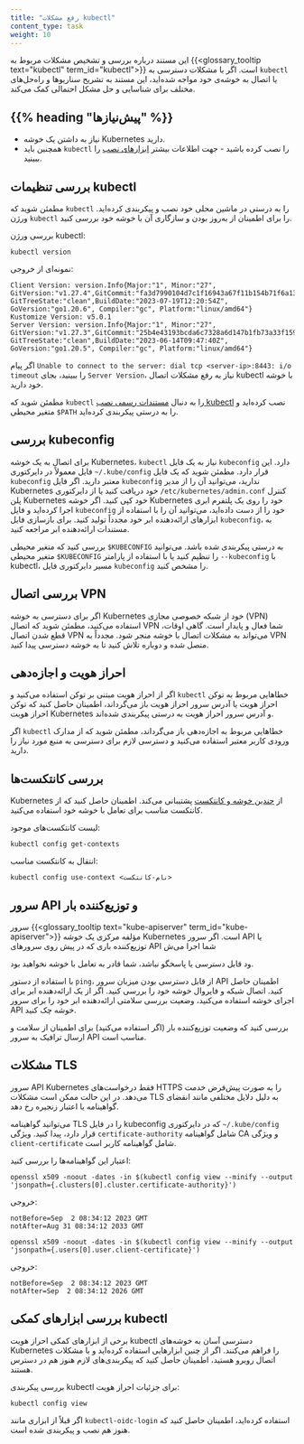 ```yaml
---
title: "رفع مشکلات kubectl"
content_type: task
weight: 10
---
```


<!-- overview -->

این مستند درباره بررسی و تشخیص مشکلات مربوط به {{<glossary_tooltip text="kubectl" term_id="kubectl">}} است. اگر با مشکلات دسترسی به `kubectl` یا اتصال به خوشه‌ی خود مواجه شده‌اید، این مستند به تشریح سناریوها و راه‌حل‌های مختلف برای شناسایی و حل مشکل احتمالی کمک می‌کند.

<!-- body -->

## {{% heading "پیش‌نیازها" %}}

* نیاز به داشتن یک خوشه Kubernetes دارید.
* همچنین باید `kubectl` را نصب کرده باشید - جهت اطلاعات بیشتر [ابزارهای نصب](/docs/tasks/tools/#kubectl) را ببینید.

## بررسی تنظیمات kubectl

مطمئن شوید که `kubectl` را به درستی در ماشین محلی خود نصب و پیکربندی کرده‌اید. ورژن `kubectl` را برای اطمینان از به‌روز بودن و سازگاری آن با خوشه خود بررسی کنید.

بررسی ورژن kubectl:

```shell
kubectl version
```

نمونه‌ای از خروجی:

```console
Client Version: version.Info{Major:"1", Minor:"27", GitVersion:"v1.27.4",GitCommit:"fa3d7990104d7c1f16943a67f11b154b71f6a132", GitTreeState:"clean",BuildDate:"2023-07-19T12:20:54Z", GoVersion:"go1.20.6", Compiler:"gc", Platform:"linux/amd64"}
Kustomize Version: v5.0.1
Server Version: version.Info{Major:"1", Minor:"27", GitVersion:"v1.27.3",GitCommit:"25b4e43193bcda6c7328a6d147b1fb73a33f1598", GitTreeState:"clean",BuildDate:"2023-06-14T09:47:40Z", GoVersion:"go1.20.5", Compiler:"gc", Platform:"linux/amd64"}

```

اگر پیام `Unable to connect to the server: dial tcp <server-ip>:8443: i/o timeout` را ببینید، بجای `Server Version`، نیاز به رفع مشکلات اتصال kubectl با خوشه خود دارید.

مطمئن شوید که `kubectl` را به دنبال [مستندات رسمی نصب kubectl](/docs/tasks/tools/#kubectl) نصب کرده‌اید و متغیر محیطی `$PATH` را به درستی پیکربندی کرده‌اید.

## بررسی kubeconfig

برای اتصال به یک خوشه Kubernetes، `kubectl` نیاز به یک فایل `kubeconfig` دارد. این فایل معمولاً در دایرکتوری `~/.kube/config` قرار دارد. مطمئن شوید که یک فایل `kubeconfig` معتبر دارید. اگر فایل `kubeconfig` ندارید، می‌توانید آن را از مدیر Kubernetes خود دریافت کنید یا از دایرکتوری `/etc/kubernetes/admin.conf` کنترل پلن Kubernetes خود کپی کنید. اگر خوشه Kubernetes خود را روی یک پلتفرم ابری اجرا کرده‌اید و فایل `kubeconfig` خود را از دست داده‌اید، می‌توانید آن را با استفاده از ابزارهای ارائه‌دهنده ابر خود مجدداً تولید کنید. برای بازسازی فایل `kubeconfig`، به مستندات ارائه‌دهنده ابر مراجعه کنید.

بررسی کنید که متغیر محیطی `$KUBECONFIG` به درستی پیکربندی شده باشد. می‌توانید متغیر محیطی `$KUBECONFIG` را تنظیم کنید یا با استفاده از پارامتر `--kubeconfig` با kubectl، مسیر دایرکتوری فایل `kubeconfig` را مشخص کنید.

## بررسی اتصال VPN

اگر برای دسترسی به خوشه Kubernetes خود از شبکه خصوصی مجازی (VPN) استفاده می‌کنید، مطمئن شوید که اتصال VPN شما فعال و پایدار است. گاهی اوقات، قطع شدن اتصال VPN می‌تواند به مشکلات اتصال با خوشه منجر شود. مجدداً به VPN متصل شده و دوباره تلاش کنید تا به خوشه دسترسی پیدا کنید.

## احراز هویت و اجازه‌دهی

اگر از احراز هویت مبتنی بر توکن استفاده می‌کنید و `kubectl` خطاهایی مربوط به توکن احراز هویت یا آدرس سرور احراز هویت باز می‌گرداند، اطمینان حاصل کنید که توکن احراز هویت Kubernetes و آدرس سرور احراز هویت به درستی پیکربندی شده‌اند.

اگر `kubectl` خطاهایی مربوط به اجازه‌دهی باز می‌گرداند، مطمئن شوید که از مدارک ورودی کاربر معتبر استفاده می‌کنید و دسترسی لازم برای دسترسی به منبع مورد نیاز را دارید.

## بررسی کانتکست‌ها

Kubernetes از [چندین خوشه و کانتکست](/docs/tasks/access-application-cluster/configure-access-multiple-clusters/) پشتیبانی می‌کند. اطمینان حاصل کنید که از کانتکست مناسب برای تعامل با خوشه خود استفاده می‌کنید.

لیست کانتکست‌های موجود:

```shell
kubectl config get-contexts
```

انتقال به کانتکست مناسب:

```shell
kubectl config use-context <نام-کانتکست>
```

## سرور API و توزیع‌کننده بار

سرور {{<glossary_tooltip text="kube-apiserver" term_id="kube-apiserver">}} مؤلفه مرکزی یک خوشه Kubernetes است. اگر سرور API یا توزیع‌کننده باری که در پیش روی سرورهای API شما اجرا می‌ش

ود قابل دسترسی یا پاسخگو نباشد، شما قادر به تعامل با خوشه نخواهید بود.

با استفاده از دستور `ping`، از قابل دسترسی بودن میزبان سرور API اطمینان حاصل کنید. اتصال شبکه و فایروال خوشه خود را بررسی کنید. اگر از یک ارائه‌دهنده ابر برای اجرای خوشه استفاده می‌کنید، وضعیت بررسی سلامتی ارائه‌دهنده ابر خود را برای سرور API خوشه چک کنید.

بررسی کنید که وضعیت توزیع‌کننده بار (اگر استفاده می‌کنید) برای اطمینان از سلامت و ارسال ترافیک به سرور API مناسب است.

## مشکلات TLS

سرور API Kubernetes فقط درخواست‌های HTTPS را به صورت پیش‌فرض خدمت می‌دهد. در این حالت ممکن است مشکلات TLS به دلیل دلایل مختلفی مانند انقضای گواهینامه یا اعتبار زنجیره رخ دهد.

می‌توانید گواهینامه TLS را در فایل kubeconfig که در دایرکتوری `~/.kube/config` قرار دارد، پیدا کنید. ویژگی `certificate-authority` شامل گواهینامه CA و ویژگی `client-certificate` شامل گواهینامه کاربر است.

اعتبار این گواهینامه‌ها را بررسی کنید:

```shell
openssl x509 -noout -dates -in $(kubectl config view --minify --output 'jsonpath={.clusters[0].cluster.certificate-authority}')
```

خروجی:

```console
notBefore=Sep  2 08:34:12 2023 GMT
notAfter=Aug 31 08:34:12 2033 GMT
```

```shell
openssl x509 -noout -dates -in $(kubectl config view --minify --output 'jsonpath={.users[0].user.client-certificate}')
```

خروجی:

```console
notBefore=Sep  2 08:34:12 2023 GMT
notAfter=Sep  2 08:34:12 2026 GMT
```

## بررسی ابزارهای کمکی kubectl

برخی از ابزارهای کمکی احراز هویت kubectl دسترسی آسان به خوشه‌های Kubernetes را فراهم می‌کنند. اگر از چنین ابزارهایی استفاده کرده‌اید و با مشکلات اتصال روبرو هستید، اطمینان حاصل کنید که پیکربندی‌های لازم هنوز هم در دسترس هستند.

بررسی پیکربندی kubectl برای جزئیات احراز هویت:

```shell
kubectl config view
```

اگر قبلاً از ابزاری مانند `kubectl-oidc-login` استفاده کرده‌اید، اطمینان حاصل کنید که هنوز هم نصب و پیکربندی شده است.
